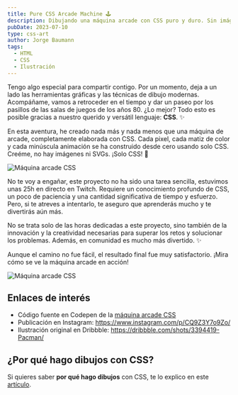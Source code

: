 ```yaml
---
title: Pure CSS Arcade Machine 🕹️
description: Dibujando una máquina arcade con CSS puro y duro. Sin imágenes ni SVGs. Solo CSS. ¿Te ves capaz de hacerlo? Incluye pacman animado. 👾
pubDate: 2023-07-10
type: css-art
author: Jorge Baumann
tags:
  - HTML
  - CSS
  - Ilustración
---
```


Tengo algo especial para compartir contigo. Por un momento, deja a un lado las herramientas gráficas y las técnicas de dibujo modernas. Acompáñame, vamos a retroceder en el tiempo y dar un paseo por los pasillos de las salas de juegos de los años 80. ¿Lo mejor? Todo esto es posible gracias a nuestro querido y versátil lenguaje: **CSS**. ✨

En esta aventura, he creado nada más y nada menos que una máquina de arcade, completamente elaborada con CSS. Cada pixel, cada matiz de color y cada minúscula animación se ha construido desde cero usando solo CSS. Creéme, no hay imágenes ni SVGs. ¡Solo CSS! 🤯

![Máquina arcade CSS](/blog/pure-css-arcade-machine/arcade.png)

No te voy a engañar, este proyecto no ha sido una tarea sencilla, estuvimos unas 25h en directo en Twitch. Requiere un conocimiento profundo de CSS, un poco de paciencia y una cantidad significativa de tiempo y esfuerzo.  
Pero, si te atreves a intentarlo, te aseguro que aprenderás mucho y te divertirás aún más.

No se trata solo de las horas dedicadas a este proyecto, sino también de la innovación y la creatividad necesarias para superar los retos y solucionar los problemas. Además, en comunidad es mucho más divertido. ✨

Aunque el camino no fue fácil, el resultado final fue muy satisfactorio. ¡Mira cómo se ve la máquina arcade en acción! 

![Máquina arcade CSS](/blog/pure-css-arcade-machine/arcade.gif)

## Enlaces de interés
- Código fuente en Codepen de la [máquina arcade CSS](https://codepen.io/baumannzone/pen/OJWddaa)
- Publicación en Instagram: https://www.instagram.com/p/CQ9Z3Y7o9Zo/
- Ilustración original en Dribbble: https://dribbble.com/shots/3394419-Pacman/

## ¿Por qué hago dibujos con CSS?
Si quieres saber **por qué hago dibujos** con CSS, te lo explico en este [artículo](/blog/dibujar-con-css/).
